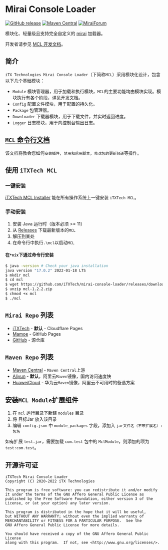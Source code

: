 # Mirai Console Loader

[![GitHub release](https://img.shields.io/github/v/release/itxtech/mirai-console-loader?label=stable)](https://github.com/iTXTech/mirai-console-loader/releases)
[![Maven Central](https://img.shields.io/maven-central/v/org.itxtech/mcl)](https://repo.maven.apache.org/maven2/org/itxtech/mcl/)
[![MiraiForum](https://img.shields.io/badge/post-on%20MiraiForum-yellow)](https://mirai.mamoe.net/topic/177)

模块化、轻量级且支持完全自定义的 [mirai](https://github.com/mamoe/mirai) 加载器。

开发者请参见 [MCL 开发文档](docs/README.md)。

## 简介

`iTX Technologies Mirai Console Loader`（下简称`MCL`）采用模块化设计，包含以下几个基础模块：

* `Module` 模块管理器，用于加载和执行模块，`MCL`的主要功能均由模块实现。模块执行有各个阶段，详见开发文档。
* `Config` 配置文件模块，用于配置的持久化。
* `Package` 包管理器。
* `Downloader` 下载器模块，用于下载文件，并实时返回进度。
* `Logger` 日志模块，用于向控制台输出日志。

## [`MCL` 命令行文档](cli.md)

该文档将教会您如何`安装插件`，`禁用和启用脚本`，`修改包的更新频道`等操作。

## 使用 `iTXTech MCL`

### 一键安装

[iTXTech MCL Installer](https://github.com/iTXTech/mcl-installer) 能在所有操作系统上一键安装 `iTXTech MCL`。

### 手动安装

1. 安装 Java 运行时（版本必须 >= 11）
2. 从 [Releases](https://github.com/iTXTech/mirai-console-loader/releases) 下载最新版本的`MCL`
3. 解压到某处
4. 在命令行中执行`.\mcl`以启动`MCL`

#### 在`*nix`下通过命令行安装

```bash
$ java -version # Check your java installation
java version "17.0.2" 2022-01-18 LTS
$ mkdir mcl
$ cd mcl
$ wget https://github.com/iTXTech/mirai-console-loader/releases/download/v1.2.2/mcl-1.2.2.zip
$ unzip mcl-1.2.2.zip
$ chmod +x mcl
$ ./mcl
```

## `Mirai Repo` 列表

* [iTXTech](https://repo.itxtech.org) - **默认** - Cloudflare Pages
* [Mamoe](https://mcl.repo.mamoe.net) - GitHub Pages
* [GitHub](https://github.com/project-mirai/mirai-repo-mirror) - 源仓库

## `Maven Repo` 列表

* [Maven Central](https://repo1.maven.org/maven2/) - `Maven Central`上游
* [Aliyun](https://maven.aliyun.com/repository/public) - **默认**，阿里云`Maven`镜像，国内访问速度快
* [HuaweiCloud](https://mirrors.huaweicloud.com/repository/maven) - 华为云`Maven`镜像，阿里云不可用时的备选方案

## 安装`MCL Module`扩展组件

1. 在 `mcl` 运行目录下新建 `modules` 目录
2. 将 目标Jar 放入该目录
3. 编辑 `config.json` 中 `module_packages` 字段，添加入 `jar文件名（不带扩展名）:包名`

如有扩展 `test.jar`，需要加载 `com.test` 包中的 `MclModule`，则添加的项为 `test:com.test`。

## 开源许可证

    iTXTech Mirai Console Loader
    Copyright (C) 2020-2022 iTX Technologies

    This program is free software: you can redistribute it and/or modify
    it under the terms of the GNU Affero General Public License as
    published by the Free Software Foundation, either version 3 of the
    License, or (at your option) any later version.

    This program is distributed in the hope that it will be useful,
    but WITHOUT ANY WARRANTY; without even the implied warranty of
    MERCHANTABILITY or FITNESS FOR A PARTICULAR PURPOSE.  See the
    GNU Affero General Public License for more details.

    You should have received a copy of the GNU Affero General Public License
    along with this program.  If not, see <http://www.gnu.org/licenses/>.
